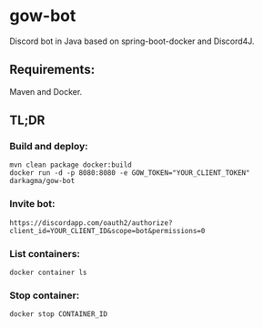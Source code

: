 # gow-bot
Discord bot in Java based on spring-boot-docker and Discord4J.

## Requirements:
Maven and Docker.

## TL;DR
### Build and deploy:
```
mvn clean package docker:build
docker run -d -p 8080:8080 -e GOW_TOKEN="YOUR_CLIENT_TOKEN" darkagma/gow-bot
```

### Invite bot:
```
https://discordapp.com/oauth2/authorize?client_id=YOUR_CLIENT_ID&scope=bot&permissions=0
```

### List containers:
```
docker container ls
```

### Stop container:
```
docker stop CONTAINER_ID
```
